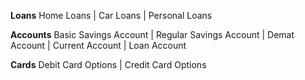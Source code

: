 **Loans**
Home Loans | Car Loans | Personal Loans

**Accounts**
Basic Savings Account | Regular Savings Account | Demat Account | Current Account | Loan Account

**Cards**
Debit Card Options | Credit Card Options

